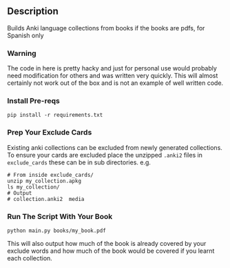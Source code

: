 ## Description
Builds Anki language collections from books if the books are pdfs, for Spanish only

### Warning
The code in here is pretty hacky and just for personal use would probably need modification for others and was written very quickly. This will almost certainly not work out of the box and is not an example of well written code.

### Install Pre-reqs

```
pip install -r requirements.txt
```

### Prep Your Exclude Cards
Existing anki collections can be excluded from newly generated collections. To ensure your cards are excluded place the unzipped `.anki2` files in `exclude_cards` these can be in sub directories. e.g.
```
# From inside exclude_cards/
unzip my_collection.apkg
ls my_collection/
# Output
# collection.anki2	media
````

### Run The Script With Your Book
```
python main.py books/my_book.pdf
```

This will also output how much of the book is already covered by your exclude words and how much of the book would be covered if you learnt each collection.

